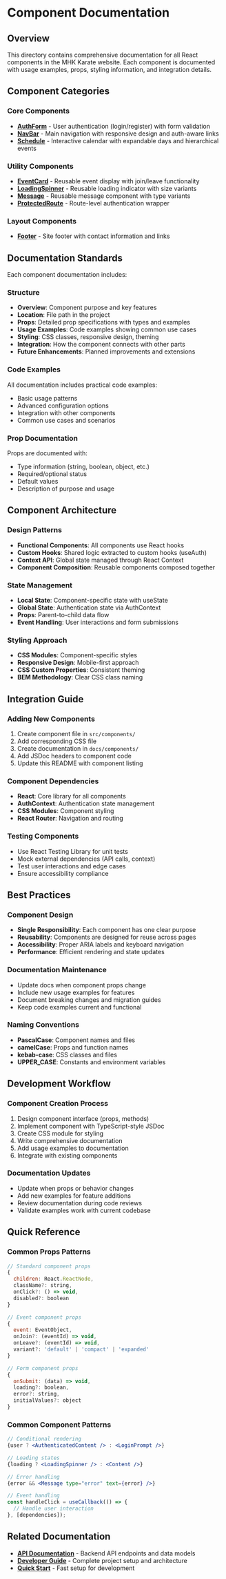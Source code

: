 # Component Documentation

## Overview

This directory contains comprehensive documentation for all React components in the MHK Karate website. Each component is documented with usage examples, props, styling information, and integration details.

## Component Categories

### Core Components
- **[AuthForm](./AuthForm.md)** - User authentication (login/register) with form validation
- **[NavBar](./NavBar.md)** - Main navigation with responsive design and auth-aware links
- **[Schedule](./Schedule.md)** - Interactive calendar with expandable days and hierarchical events

### Utility Components
- **[EventCard](./EventCard.md)** - Reusable event display with join/leave functionality
- **[LoadingSpinner](./LoadingSpinner.md)** - Reusable loading indicator with size variants
- **[Message](./Message.md)** - Reusable message component with type variants
- **[ProtectedRoute](./ProtectedRoute.md)** - Route-level authentication wrapper

### Layout Components
- **[Footer](./Footer.md)** - Site footer with contact information and links

## Documentation Standards

Each component documentation includes:

### Structure
- **Overview**: Component purpose and key features
- **Location**: File path in the project
- **Props**: Detailed prop specifications with types and examples
- **Usage Examples**: Code examples showing common use cases
- **Styling**: CSS classes, responsive design, theming
- **Integration**: How the component connects with other parts
- **Future Enhancements**: Planned improvements and extensions

### Code Examples
All documentation includes practical code examples:
- Basic usage patterns
- Advanced configuration options
- Integration with other components
- Common use cases and scenarios

### Prop Documentation
Props are documented with:
- Type information (string, boolean, object, etc.)
- Required/optional status
- Default values
- Description of purpose and usage

## Component Architecture

### Design Patterns
- **Functional Components**: All components use React hooks
- **Custom Hooks**: Shared logic extracted to custom hooks (useAuth)
- **Context API**: Global state managed through React Context
- **Component Composition**: Reusable components composed together

### State Management
- **Local State**: Component-specific state with useState
- **Global State**: Authentication state via AuthContext
- **Props**: Parent-to-child data flow
- **Event Handling**: User interactions and form submissions

### Styling Approach
- **CSS Modules**: Component-specific styles
- **Responsive Design**: Mobile-first approach
- **CSS Custom Properties**: Consistent theming
- **BEM Methodology**: Clear CSS class naming

## Integration Guide

### Adding New Components
1. Create component file in `src/components/`
2. Add corresponding CSS file
3. Create documentation in `docs/components/`
4. Add JSDoc headers to component code
5. Update this README with component listing

### Component Dependencies
- **React**: Core library for all components
- **AuthContext**: Authentication state management
- **CSS Modules**: Component styling
- **React Router**: Navigation and routing

### Testing Components
- Use React Testing Library for unit tests
- Mock external dependencies (API calls, context)
- Test user interactions and edge cases
- Ensure accessibility compliance

## Best Practices

### Component Design
- **Single Responsibility**: Each component has one clear purpose
- **Reusability**: Components are designed for reuse across pages
- **Accessibility**: Proper ARIA labels and keyboard navigation
- **Performance**: Efficient rendering and state updates

### Documentation Maintenance
- Update docs when component props change
- Include new usage examples for features
- Document breaking changes and migration guides
- Keep code examples current and functional

### Naming Conventions
- **PascalCase**: Component names and files
- **camelCase**: Props and function names
- **kebab-case**: CSS classes and files
- **UPPER_CASE**: Constants and environment variables

## Development Workflow

### Component Creation Process
1. Design component interface (props, methods)
2. Implement component with TypeScript-style JSDoc
3. Create CSS module for styling
4. Write comprehensive documentation
5. Add usage examples to documentation
6. Integrate with existing components

### Documentation Updates
- Update when props or behavior changes
- Add new examples for feature additions
- Review documentation during code reviews
- Validate examples work with current codebase

## Quick Reference

### Common Props Patterns
```jsx
// Standard component props
{
  children: React.ReactNode,
  className?: string,
  onClick?: () => void,
  disabled?: boolean
}

// Event component props
{
  event: EventObject,
  onJoin?: (eventId) => void,
  onLeave?: (eventId) => void,
  variant?: 'default' | 'compact' | 'expanded'
}

// Form component props
{
  onSubmit: (data) => void,
  loading?: boolean,
  error?: string,
  initialValues?: object
}
```

### Common Component Patterns
```jsx
// Conditional rendering
{user ? <AuthenticatedContent /> : <LoginPrompt />}

// Loading states
{loading ? <LoadingSpinner /> : <Content />}

// Error handling
{error && <Message type="error" text={error} />}

// Event handling
const handleClick = useCallback(() => {
  // Handle user interaction
}, [dependencies]);
```

## Related Documentation

- **[API Documentation](../API.md)** - Backend API endpoints and data models
- **[Developer Guide](../../DEVELOPER_GUIDE.md)** - Complete project setup and architecture
- **[Quick Start](../../QUICK_START.md)** - Fast setup for development

